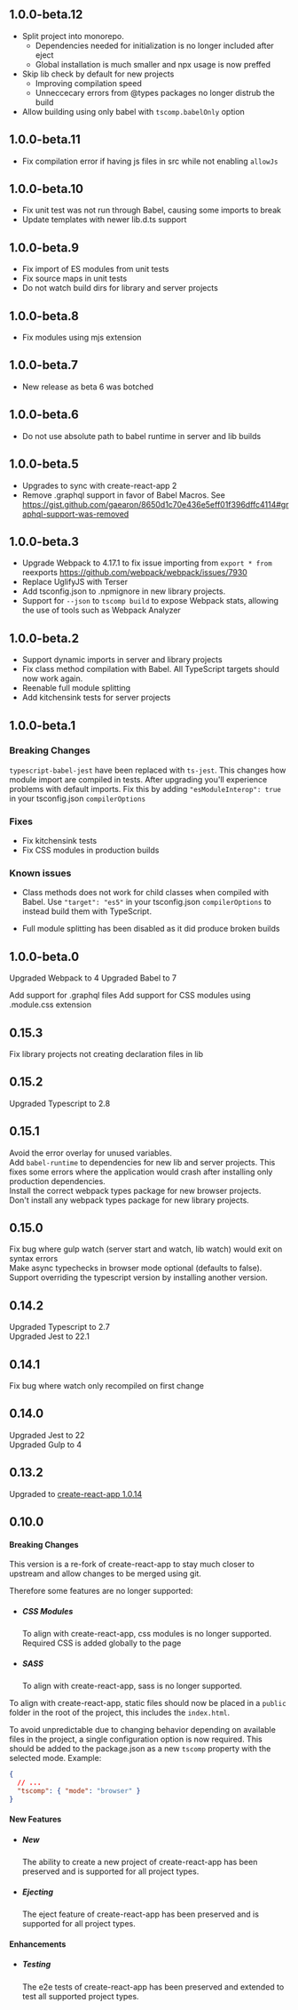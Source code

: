 ## 1.0.0-beta.12

- Split project into monorepo.
  - Dependencies needed for initialization is no longer included after eject
  - Global installation is much smaller and npx usage is now preffed
- Skip lib check by default for new projects
  - Improving compilation speed
  - Unneccecary errors from @types packages no longer distrub the build
- Allow building using only babel with `tscomp.babelOnly` option

## 1.0.0-beta.11

- Fix compilation error if having js files in src while not enabling `allowJs`

## 1.0.0-beta.10

- Fix unit test was not run through Babel, causing some imports to break
- Update templates with newer lib.d.ts support

## 1.0.0-beta.9

- Fix import of ES modules from unit tests
- Fix source maps in unit tests
- Do not watch build dirs for library and server projects

## 1.0.0-beta.8

- Fix modules using mjs extension

## 1.0.0-beta.7

- New release as beta 6 was botched

## 1.0.0-beta.6

- Do not use absolute path to babel runtime in server and lib builds

## 1.0.0-beta.5

- Upgrades to sync with create-react-app 2
- Remove .graphql support in favor of Babel Macros. See https://gist.github.com/gaearon/8650d1c70e436e5eff01f396dffc4114#graphql-support-was-removed

## 1.0.0-beta.3

- Upgrade Webpack to 4.17.1 to fix issue importing from `export * from` reexports https://github.com/webpack/webpack/issues/7930
- Replace UglifyJS with Terser
- Add tsconfig.json to .npmignore in new library projects.
- Support for `--json` to `tscomp build` to expose Webpack stats, allowing the use of tools such as Webpack Analyzer

## 1.0.0-beta.2

- Support dynamic imports in server and library projects
- Fix class method compilation with Babel. All TypeScript targets
  should now work again.
- Reenable full module splitting
- Add kitchensink tests for server projects

## 1.0.0-beta.1

### Breaking Changes

`typescript-babel-jest` have been replaced with `ts-jest`. This changes
how module import are compiled in tests.
After upgrading you'll experience problems with default imports. Fix this
by adding `"esModuleInterop": true` in your tsconfig.json `compilerOptions`

### Fixes

- Fix kitchensink tests
- Fix CSS modules in production builds

### Known issues

- Class methods does not work for child classes when compiled with Babel.
  Use `"target": "es5"` in your tsconfig.json `compilerOptions` to instead
  build them with TypeScript.

- Full module splitting has been disabled as it did produce broken builds

## 1.0.0-beta.0

Upgraded Webpack to 4
Upgraded Babel to 7

Add support for .graphql files
Add support for CSS modules using .module.css extension

## 0.15.3

Fix library projects not creating declaration files in lib

## 0.15.2

Upgraded Typescript to 2.8

## 0.15.1

Avoid the error overlay for unused variables.  
Add `babel-runtime` to dependencies for new lib and server projects. This fixes some errors where
the application would crash after installing only production dependencies.  
Install the correct webpack types package for new browser projects.  
Don't install any webpack types package for new library projects.

## 0.15.0

Fix bug where gulp watch (server start and watch, lib watch) would exit on syntax errors  
Make async typechecks in browser mode optional (defaults to false).  
Support overriding the typescript version by installing another version.

## 0.14.2

Upgraded Typescript to 2.7  
Upgraded Jest to 22.1

## 0.14.1

Fix bug where watch only recompiled on first change

## 0.14.0

Upgraded Jest to 22  
Upgraded Gulp to 4

## 0.13.2

Upgraded to [create-react-app 1.0.14](https://github.com/facebook/create-react-app/blob/master/CHANGELOG.md#1014-september-26-2017)

## 0.10.0

#### Breaking Changes

This version is a re-fork of create-react-app to stay much closer to upstream
and allow changes to be merged using git.

Therefore some features are no longer supported:

- ##### CSS Modules

  To align with create-react-app, css modules is no longer supported. Required CSS is added globally to the page

- ##### SASS
  To align with create-react-app, sass is no longer supported.

To align with create-react-app, static files should now be placed in a `public` folder in the root of the project, this includes the `index.html`.

To avoid unpredictable due to changing behavior depending on available files in the project, a single configuration option is now required. This should be added to the package.json as a new `tscomp` property with the selected mode.
Example:

```json
{
  // ...
  "tscomp": { "mode": "browser" }
}
```

#### New Features

- ##### New

  The ability to create a new project of create-react-app has been preserved and is supported for all project types.

- ##### Ejecting
  The eject feature of create-react-app has been preserved and is supported for all project types.

#### Enhancements

- ##### Testing
  The e2e tests of create-react-app has been preserved and extended to test all supported project types.
